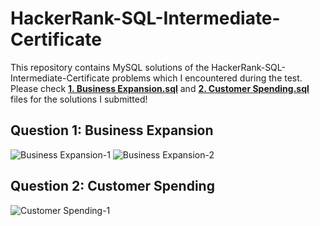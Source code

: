 # HackerRank-SQL-Intermediate-Certificate

This repository contains MySQL solutions of the HackerRank-SQL-Intermediate-Certificate problems which I encountered during the test. Please check **<ins>1. Business Expansion.sql</ins>** and **<ins>2. Customer Spending.sql</ins>** files for the solutions I submitted!

## Question 1: Business Expansion
![Business Expansion-1](https://user-images.githubusercontent.com/27827295/154382575-9cb62e17-7443-42a0-9abb-832e5a8ecce5.png)
![Business Expansion-2](https://user-images.githubusercontent.com/27827295/154382595-503f2886-45d5-46a5-9883-7a113154632d.png)

## Question 2: Customer Spending
![Customer Spending-1](https://user-images.githubusercontent.com/27827295/154382638-452d9fdb-d2e8-4a1b-b485-4de0a4df8a2f.png)


